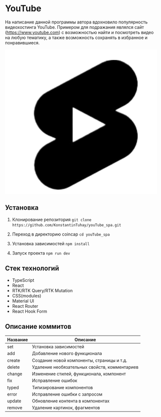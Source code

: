 # YouTube

На написание данной программы автора вдохновило популярность видеохостинга YouTube. Примером для подражания являлся сайт (https://www.youtube.com) с возможностью найти и посмотреть видео на любую тематику, а также возможность сохранять в избранное и понравившиеся.

![Logotype](./public/favicon.ico)

## Установка

1. Клонирование репозитория
   `git clone https://github.com/KonstantinTuhay/youTube_spa.git`

2. Переход в директорию coincap
   `cd youTube_spa`

3. Установка зависимостей
   `npm install`

4. Запуск проекта
   `npm run dev`

## Стек технологий

- TypeScript
- React
- RTK/RTK Query/RTK Mutation
- CSS(modules)
- Material UI
- React Router
- React Hook Form

## Описание коммитов

| Название | Описание                                      |
| -------- | --------------------------------------------- |
| set      | Установка зависимостей                        |
| add      | Добавление нового функционала                 |
| create   | Создание новой компоненты, страницы и т.д.    |
| delete   | Удаление необязательных свойств, комментариев |
| change   | Изменение стилей, функционала, компонент      |
| fix      | Исправление ошибок                            |
| typed    | Типизирование компонентов                     |
| error    | Исправление ошибки с запросом                 |
| update   | Обновление контента в компонентах             |
| remove   | Удаление картинок, фрагментов                 |

